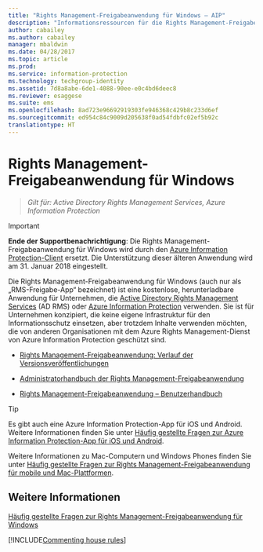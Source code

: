 ```yaml
---
title: "Rights Management-Freigabeanwendung für Windows – AIP"
description: "Informationsressourcen für die Rights Management-Freigabeanwendung für Windows. Dies ist eine kostenlose, herunterladbare Anwendung für Organisationen, die Active Directory Rights Management Services (AD RMS) oder Azure Information Protection verwenden, sowie für Organisationen, die keine eigene Infrastruktur für den Informationsschutz einsetzen, aber trotzdem Inhalte verwenden möchten, die von anderen Organisationen mit Azure Information Protection geschützt sind."
author: cabailey
ms.author: cabailey
manager: mbaldwin
ms.date: 04/28/2017
ms.topic: article
ms.prod: 
ms.service: information-protection
ms.technology: techgroup-identity
ms.assetid: 7d8a8abe-6de1-4088-90ee-e0c4bd6deec8
ms.reviewer: esaggese
ms.suite: ems
ms.openlocfilehash: 8ad723e96692919303fe946368c429b8c233d6ef
ms.sourcegitcommit: ed954c84c9009d205638f0ad54fdbfc02ef5b92c
translationtype: HT
---
```

# <a name="rights-management-sharing-application-for-windows"></a>Rights Management-Freigabeanwendung für Windows

>*Gilt für: Active Directory Rights Management Services, Azure Information Protection*

> [!IMPORTANT]
> **Ende der Supportbenachrichtigung**: Die Rights Management-Freigabeanwendung für Windows wird durch den [Azure Information Protection-Client](aip-client.md) ersetzt. Die Unterstützung dieser älteren Anwendung wird am 31. Januar 2018 eingestellt. 


Die Rights Management-Freigabeanwendung für Windows (auch nur als „RMS-Freigabe-App“ bezeichnet) ist eine kostenlose, herunterladbare Anwendung für Unternehmen, die [Active Directory Rights Management Services](https://technet.microsoft.com/library/cc772403.aspx) (AD RMS) oder [Azure Information Protection](../understand-explore/what-is-information-protection.md) verwenden. Sie ist für Unternehmen konzipiert, die keine eigene Infrastruktur für den Informationsschutz einsetzen, aber trotzdem Inhalte verwenden möchten, die von anderen Organisationen mit dem Azure Rights Management-Dienst von Azure Information Protection geschützt sind.

-   [Rights Management-Freigabeanwendung: Verlauf der Versionsveröffentlichungen](sharing-app-version-release-history.md)

-   [Administratorhandbuch der Rights Management-Freigabeanwendung](sharing-app-admin-guide.md)

-   [Rights Management-Freigabeanwendung – Benutzerhandbuch](sharing-app-user-guide.md)

> [!TIP]
> Es gibt auch eine Azure Information Protection-App für iOS und Android. Weitere Informationen finden Sie unter [Häufig gestellte Fragen zur Azure Information Protection-App für iOS und Android](mobile-app-faq.md ).
> 
> Weitere Informationen zu Mac-Computern und Windows Phones finden Sie unter [Häufig gestellte Fragen zur Rights Management-Freigabeanwendung für mobile und Mac-Plattformen](http://technet.microsoft.com/dn451248).

## <a name="see-also"></a>Weitere Informationen
[Häufig gestellte Fragen zur Rights Management-Freigabeanwendung für Windows](http://technet.microsoft.com/dn467883)

[!INCLUDE[Commenting house rules](../includes/houserules.md)]
